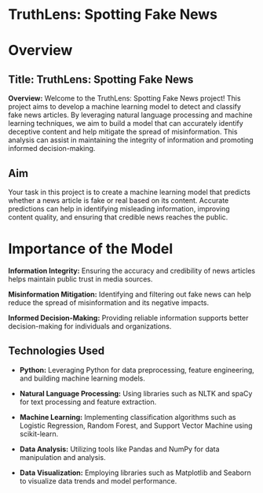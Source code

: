 # TruthLens: Spotting Fake News
# Overview
## Title: **TruthLens: Spotting Fake News**

**Overview:** Welcome to the TruthLens: Spotting Fake News project! This project aims to develop a machine learning model to detect and classify fake news articles. By leveraging natural language processing and machine learning techniques, we aim to build a model that can accurately identify deceptive content and help mitigate the spread of misinformation. This analysis can assist in maintaining the integrity of information and promoting informed decision-making.

## Aim
Your task in this project is to create a machine learning model that predicts whether a news article is fake or real based on its content. Accurate predictions can help in identifying misleading information, improving content quality, and ensuring that credible news reaches the public.

# Importance of the Model
**Information Integrity:** Ensuring the accuracy and credibility of news articles helps maintain public trust in media sources.

**Misinformation Mitigation:** Identifying and filtering out fake news can help reduce the spread of misinformation and its negative impacts.

**Informed Decision-Making:** Providing reliable information supports better decision-making for individuals and organizations.

## Technologies Used
* **Python:** Leveraging Python for data preprocessing, feature engineering, and building machine learning models.

* **Natural Language Processing:** Using libraries such as NLTK and spaCy for text processing and feature extraction.

* **Machine Learning:** Implementing classification algorithms such as Logistic Regression, Random Forest, and Support Vector Machine using scikit-learn.

* **Data Analysis:** Utilizing tools like Pandas and NumPy for data manipulation and analysis.

* **Data Visualization:** Employing libraries such as Matplotlib and Seaborn to visualize data trends and model performance.
